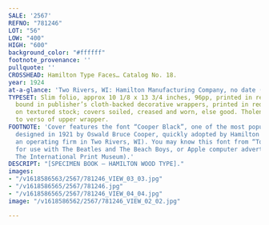 ```yaml
---
SALE: '2567'
REFNO: "781246"
LOT: "56"
LOW: "400"
HIGH: "600"
background_color: "#ffffff"
footnote_provenance: ''
pullquote: ''
CROSSHEAD: Hamilton Type Faces… Catalog No. 18.
year: 1924
at-a-glance: 'Two Rivers, WI: Hamilton Manufacturing Company, no date (ca. 1920s).'
TYPESET: Slim folio, approx 10 1/8 x 13 3/4 inches, 96pp, printed in red and black,
  bound in publisher’s cloth-backed decorative wrappers, printed in red and black
  on textured stock; covers soiled, creased and worn, else good. Tholenaar bookplate
  to verso of upper wrapper.
FOOTNOTE: 'Cover features the font “Cooper Black”, one of the most popular wood fonts,
  designed in 1921 by Oswald Bruce Cooper, quickly adopted by Hamilton Wood Type (still
  an operating firm in Two Rivers, WI). You may know this font from “Tootsie Rolls”
  for use with The Beatles and The Beach Boys, or Apple computer advertising. (Source:
  The International Print Museum).'
DESCRIPT: "[SPECIMEN BOOK — HAMILTON WOOD TYPE]."
images:
- "/v1618586563/2567/781246_VIEW_03_03.jpg"
- "/v1618586565/2567/781246.jpg"
- "/v1618586565/2567/781246_VIEW_04_04.jpg"
image: "/v1618586562/2567/781246_VIEW_02_02.jpg"

---
```

